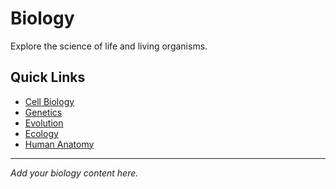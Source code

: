 # Biology

Explore the science of life and living organisms.

## Quick Links

- [Cell Biology](./cell-biology)
- [Genetics](./genetics)
- [Evolution](./evolution)
- [Ecology](./ecology)
- [Human Anatomy](./anatomy)

---

*Add your biology content here.*
